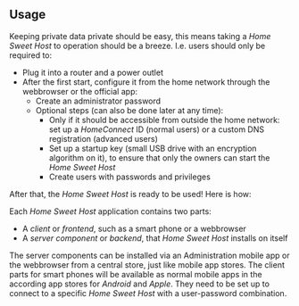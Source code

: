 ## Usage

Keeping private data private should be easy, this means taking a _Home Sweet Host_ to operation should be a breeze.
I.e. users should only be required to:

* Plug it into a router and a power outlet
* After the first start, configure it from the home network through the webbrowser or the official app:
  * Create an administrator password
  * Optional steps (can also be done later at any time):
    * Only if it should be accessible from outside the home network: set up a *HomeConnect* ID (normal users) or a custom DNS registration (advanced users)
    * Set up a startup key (small USB drive with an encryption algorithm on it), to ensure that only the owners can start the _Home Sweet Host_
    * Create users with passwords and privileges

After that, the _Home Sweet Host_ is ready to be used! Here is how:

Each _Home Sweet Host_ application contains two parts:
* A *client* or *frontend*, such as a smart phone or a webbrowser
* A *server component* or *backend*, that _Home Sweet Host_ installs on itself

The server components can be installed via an Administration mobile app or the webbrowser from a central store, just like mobile app stores.
The client parts for smart phones will be available as normal mobile apps in the according app stores for *Android* and *Apple*. They need to be set up to connect to a specific _Home Sweet Host_ with a user-password combination.